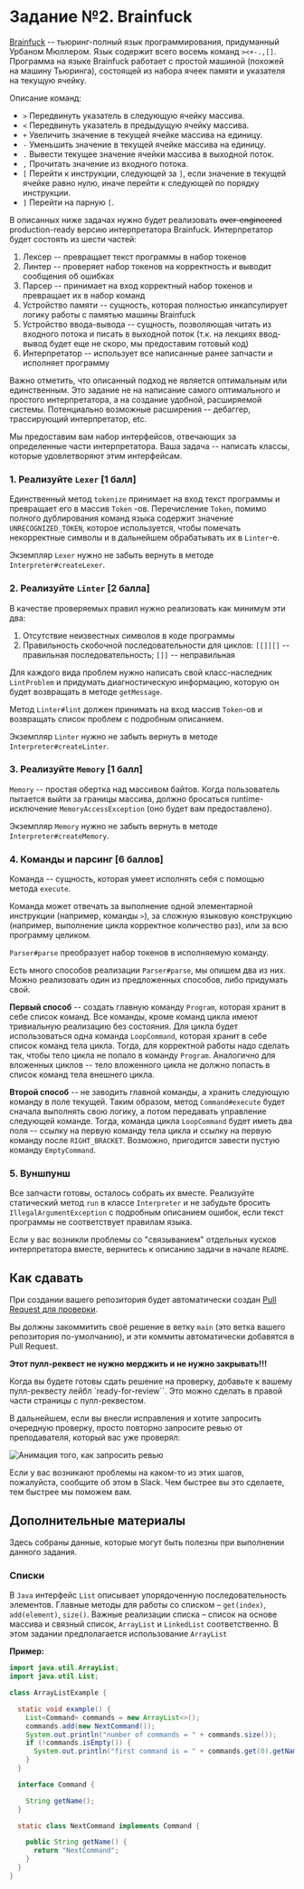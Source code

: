 # Задание №2. Brainfuck

[Brainfuck](https://en.wikipedia.org/wiki/Brainfuck) -- тьюринг-полный язык программирования,
придуманный Урбаном Мюллером. Язык содержит всего восемь команд `><+-.,[]`. Программа на языке
Brainfuck работает с простой машиной
(похожей на машину Тьюринга), состоящей из набора ячеек памяти и указателя на текущую ячейку.

Описание команд:

* `>` Передвинуть указатель в следующую ячейку массива.
* `<` Передвинуть указатель в предыдущую ячейку массива.
* `+` Увеличить значение в текущей ячейке массива на единицу.
* `-` Уменьшить значение в текущей ячейке массива на единицу.
* `.` Вывести текущее значение ячейки массива в выходной поток.
* `,` Прочитать значение из входного потока.
* `[` Перейти к инструкции, следующей за `]`, если значение в текущей ячейке равно нулю, иначе
  перейти к следующей по порядку инструкции.
* `]` Перейти на парную `[`.

В описанных ниже задачах нужно будет реализовать ~~over-engineered~~ production-ready версию
интерпретатора Brainfuck. Интерпретатор будет состоять из шести частей:

1) Лексер -- превращает текст программы в набор токенов
2) Линтер -- проверяет набор токенов на корректность и выводит сообщения об ошибках
3) Парсер -- принимает на вход корректный набор токенов и превращает их в набор команд
4) Устройство памяти -- сущность, которая полностью инкапсулирует логику работы с памятью машины
   Brainfuck
5) Устройство ввода-вывода -- сущность, позволяющая читать из входного потока и писать в выходной
   поток
   (т.к. на лекциях ввод-вывод будет еще не скоро, мы предоставим готовый код)
6) Интерпретатор -- использует все написанные ранее запчасти и исполняет программу

Важно отметить, что описанный подход не является оптимальным или единственным. Это задание не на
написание самого оптимального и простого интерпретатора, а на создание удобной, расширяемой системы.
Потенциально возможные расширения -- дебаггер, трассирующий интерпретатор, etc.

Мы предоставим вам набор интерфейсов, отвечающих за определенные части интерпретатора. Ваша задача
-- написать классы, которые удовлетворяют этим интерфейсам.

### 1. Реализуйте `Lexer` [1 балл]

Единственный метод `tokenize` принимает на вход текст программы и превращает его в массив `Token`
-ов. Перечисление `Token`, помимо полного дублирования команд языка содержит значение
`UNRECOGNIZED_TOKEN`, которое используется, чтобы помечать некорректные символы и в дальнейшем
обрабатывать их в
`Linter`-е.

Экземпляр `Lexer` нужно не забыть вернуть в методе `Interpreter#createLexer`.

### 2. Реализуйте `Linter` [2 балла]

В качестве проверяемых правил нужно реализовать как минимум эти два:

1. Отсутствие неизвестных символов в коде программы
2. Правильность скобочной последовательности для циклов: `[[]][]` -- правильная
   последовательность; `[]]` -- неправильная

Для каждого вида проблем нужно написать свой класс-наследник `LintProblem` и придумать
диагностическую информацию, которую он будет возвращать в методе `getMessage`.

Метод `Linter#lint` должен принимать на вход массив `Token`-ов и возвращать список проблем с
подробным описанием.

Экземпляр `Linter` нужно не забыть вернуть в методе `Interpreter#createLinter`.

### 3. Реализуйте `Memory` [1 балл]

`Memory` -- простая обертка над массивом байтов. Когда пользователь пытается выйти за границы
массива, должно бросаться runtime-исключение `MemoryAccessException` (оно будет вам предоставлено).

Экземпляр `Memory` нужно не забыть вернуть в методе `Interpreter#createMemory`.

### 4. Команды и парсинг [6 баллов]

Команда -- сущность, которая умеет исполнять себя с помощью метода `execute`.

Команда может отвечать за выполнение одной элементарной инструкции (например, команды `>`), за
сложную языковую конструкцию (например, выполнение цикла корректное количество раз), или за всю
программу целиком.

`Parser#parse` преобразует набор токенов в исполняемую команду.

Есть много способов реализации `Parser#parse`, мы опишем два из них. Можно реализовать один из
предложенных способов, либо придумать свой.

**Первый способ** -- создать главную команду `Program`, которая хранит в себе список команд. Все
команды, кроме команд цикла имеют тривиальную реализацию без состояния. Для цикла будет
использоваться одна команда `LoopCommand`, которая хранит в себе список команд тела цикла. Тогда,
для корректной работы надо сделать так, чтобы тело цикла не попало в команду `Program`. Аналогично
для вложенных циклов -- тело вложенного цикла не должно попасть в список команд тела внешнего цикла.

**Второй способ** -- не заводить главной команды, а хранить следующую команду в поле текущей. Таким
образом, метод `Command#execute` будет сначала выполнять свою логику, а потом передавать управление
следующей команде. Тогда, команда цикла `LoopCommand` будет иметь два поля -- ссылку на первую
команду тела цикла и ссылку на первую команду после `RIGHT_BRACKET`. Возможно, пригодится завести
пустую команду `EmptyCommand`.

### 5. Вуншпунш

Все запчасти готовы, осталось собрать их вместе. Реализуйте статический метод `run` в
классе `Interpreter` и не забудьте бросить `IllegalArgumentException` с подробным описанием ошибок,
если текст программы не соответствует правилам языка.

Если у вас возникли проблемы со "связыванием" отдельных кусков интерпретатора вместе, вернитесь к
описанию задачи в начале `README`.

## Как сдавать

При создании вашего репозитория будет автоматически создан [Pull Request для проверки](../../pull/1).

Вы должны закоммитить своё решение в ветку `main` (это ветка вашего репозитория по-умолчанию), и эти
коммиты автоматически добавятся в Pull Request.

**Этот пулл-реквест не нужно мерджить и не нужно закрывать!!!**
            
Когда вы будете готовы сдать решение на проверку, добавьте к вашему пулл-реквесту лейбл `ready-for-review``. Это можно сделать в правой части страницы с пулл-реквестом.
            
В дальнейшем, если вы внесли исправления и хотите запросить очередную проверку, просто повторно запросите ревью от преподавателя, который вас уже проверял:
            
![Анимация того, как запросить ревью](https://i.stack.imgur.com/H2XaO.gif)

Если у вас возникают проблемы на каком-то из этих шагов, пожалуйста, сообщите об этом в Slack. Чем
быстрее вы это сделаете, тем быстрее мы поможем вам.

## Дополнительные материалы

Здесь собраны данные, которые могут быть полезны при выполнении данного задания.

### Списки

В `Java` интерфейс `List` описывает упорядоченную последовательность элементов. Главные методы для
работы со списком –
`get(index)`, `add(element)`, `size()`. Важные реализации списка – список на основе массива и
связный список,
`ArrayList` и `LinkedList` соответственно. В этом задании предполагается использование `ArrayList`

**Пример:**

```java
import java.util.ArrayList;
import java.util.List;

class ArrayListExample {

  static void example() {
    List<Command> commands = new ArrayList<>();
    commands.add(new NextCommand());
    System.out.println("number of commands = " + commands.size());
    if (!commands.isEmpty()) {
      System.out.println("first command is = " + commands.get(0).getName());
    }
  }

  interface Command {

    String getName();
  }

  static class NextCommand implements Command {

    public String getName() {
      return "NextCommand";
    }
  }
}
```
